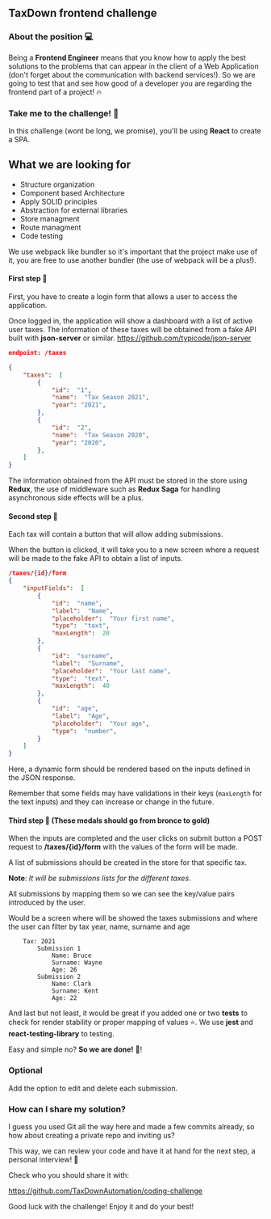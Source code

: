 
## TaxDown frontend challenge


### About the position 💻

Being a **Frontend Engineer** means that you know how to apply the best solutions to the problems that can appear in the client of a Web Application (don't forget about the communication with backend services!).
So we are going to test that and see how good of a developer you are regarding the frontend part of a project! 🔥

### Take me to the challenge! 🤟

In this challenge (wont be long, we promise), you'll be using **React** to create a SPA. 

## What we are looking for
- Structure organization
- Component based Architecture
- Apply SOLID principles
- Abstraction for external libraries
- Store managment
- Route managment
- Code testing

We use webpack like bundler so it's important that the project make use of it, you are free to use another bundler (the use of webpack will be a plus!).


#### First step 🥇
First, you have to create a login form that allows a user to access the application. 

Once logged in, the application will show a dashboard with a list of active user taxes. The information of these taxes will be obtained from a fake API built with **json-server** or similar.
https://github.com/typicode/json-server

```JSON
endpoint: /taxes

{
	"taxes":  [
		{
			"id":  "1",
			"name":  "Tax Season 2021",
			"year": "2021",
		},
		{
			"id":  "2",
			"name":  "Tax Season 2020",
			"year": "2020",
		},
	]
}

```

The information obtained from the API must be stored in the store using **Redux**, the use of middleware such as **Redux Saga** for handling asynchronous side effects will be a plus.

#### Second step 🥈

Each tax will contain a button that will allow adding submissions.

When the button is clicked, it will take you to a new screen where a request will be made to the fake API to obtain a list of inputs.

```JSON
/taxes/{id}/form
{
	"inputFields":  [
		{
			"id":  "name",
			"label":  "Name",
			"placeholder":  "Your first name",
			"type":  "text",
			"maxLength":  20
		},
		{
			"id":  "surname",
			"label":  "Surname",
			"placeholder":  "Your last name",
			"type":  "text",
			"maxLength":  40
		},
		{
			"id":  "age",
			"label":  "Age",
			"placeholder":  "Your age",
			"type":  "number",
		}
	]
}
```
Here, a dynamic form should be rendered based on the inputs defined in the JSON response.

Remember that some fields may have validations in their keys (`maxLength` for the text inputs) and they can increase or change in the future.


#### Third  step 🥉 (These medals should go from bronce to gold)

When the inputs are completed and the user clicks on submit button a POST request to **/taxes/{id}/form** with the values of the form will be made.

A list of submissions should be created in the store for that specific tax.

**Note**: _It will be submissions lists for the different taxes_.

All submissions by mapping them so we can see the key/value pairs introduced by the user.

Would be a screen where will be showed the taxes submissions and where the user can filter by tax year, name, surname and age 

```
	Tax: 2021
		Submission 1
			Name: Bruce
			Surname: Wayne
			Age: 26
		Submission 2
			Name: Clark
			Surname: Kent
			Age: 22
```

And last but not least, it would be great if you added one or two **tests** to check for render stability or proper mapping of values ⭐️. We use **jest** and **react-testing-library** to testing.

Easy and simple no? **So we are done!** 🚀!

### Optional

Add the option to edit and delete each submission.


### How can I share my solution?

I guess you used Git all the way here and made a few commits already, so how about creating a private repo and inviting us?

This way, we can review your code and have it at hand for the next step, a personal interview! 👻

Check who you should share it with:

https://github.com/TaxDownAutomation/coding-challenge

Good luck with the challenge! Enjoy it and do your best!
